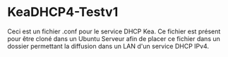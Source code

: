 # KeaDHCP4-Testv1
Ceci est un fichier .conf pour le service DHCP Kea. Ce fichier est présent pour être cloné dans un Ubuntu Serveur afin de placer ce fichier dans un dossier permettant la diffusion dans un LAN d'un service DHCP IPv4.
